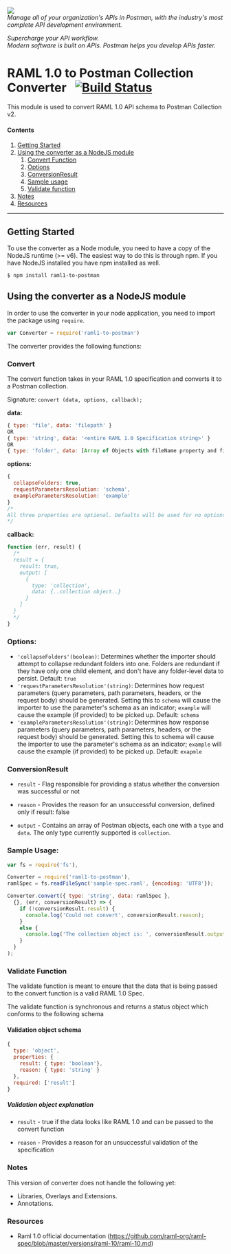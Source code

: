 <a href="https://www.getpostman.com/"><img src="https://assets.getpostman.com/common-share/postman-logo-horizontal-320x132.png" /></a><br />
_Manage all of your organization's APIs in Postman, with the industry's most complete API development environment._

*Supercharge your API workflow.*  
*Modern software is built on APIs. Postman helps you develop APIs faster.*

# RAML 1.0 to Postman Collection Converter &nbsp; [![Build Status](https://travis-ci.com/postmanlabs/postman-code-generators.svg?branch=master)](https://travis-ci.com/postmanlabs/code-generators)

This module is used to convert RAML 1.0 API schema to Postman Collection v2.

#### Contents 

1. [Getting Started](#getting-started)
2. [Using the converter as a NodeJS module](#using-the-converter-as-a-nodejs-module)
    1. [Convert Function](#convert)
    2. [Options](#options)
    3. [ConversionResult](#conversionresult)
    4. [Sample usage](#sample-usage)
    5. [Validate function](#validate-function)
3. [Notes](#notes)
4. [Resources](#resources)

---

## Getting Started

To use the converter as a Node module, you need to have a copy of the NodeJS runtime (>= v6). The easiest way to do this is through npm. If you have NodeJS installed you have npm installed as well.

```terminal
$ npm install raml1-to-postman
```

## Using the converter as a NodeJS module

In order to use the converter in your node application, you need to import the package using `require`.

```javascript
var Converter = require('raml1-to-postman')
```

The converter provides the following functions:

### Convert

The convert function takes in your RAML 1.0 specification and converts it to a Postman collection.

Signature: `convert (data, options, callback);`

**data:**

```javascript
{ type: 'file', data: 'filepath' }
OR
{ type: 'string', data: '<entire RAML 1.0 Specification string>' }
OR
{ type: 'folder', data: [Array of Objects with fileName property and file-path as it's value] }
```

**options:**
```javascript
{
  collapseFolders: true,
  requestParametersResolution: 'schema',
  exampleParametersResolution: 'example'
}
/*
All three properties are optional. Defaults will be used for no options provided. Check the options section below for possible values for each option..
*/
```

**callback:**
```javascript
function (err, result) {
  /*
  result = {
    result: true,
    output: [
      {
        type: 'collection',
        data: {..collection object..}
      }
    ]
  }
  */
}
```

### Options:
* `'collapseFolders'(boolean)`:  Determines whether the importer should attempt to collapse redundant folders into one. Folders are redundant if they have only one child element, and don't have any folder-level data to persist. Default: `true`
* `'requestParametersResolution'(string)`: Determines how request parameters (query parameters, path parameters, headers, or the request body) should be generated. Setting this to `schema` will cause the importer to use the parameter's schema as an indicator; `example` will cause the example (if provided) to be picked up. Default: `schema`
* `'exampleParametersResolution'(string)`: Determines how response parameters (query parameters, path parameters, headers, or the request body) should be generated. Setting this to schema will cause the importer to use the parameter's schema as an indicator; `example` will cause the example (if provided) to be picked up. Default: `exapmle`


### ConversionResult

- `result` - Flag responsible for providing a status whether the conversion was successful or not 

- `reason` - Provides the reason for an unsuccessful conversion, defined only if result: false

- `output` - Contains an array of Postman objects, each one with a `type` and `data`. The only type currently supported is `collection`.



### Sample Usage:
```javascript
var fs = require('fs'),

Converter = require('raml1-to-postman'),
ramlSpec = fs.readFileSync('sample-spec.raml', {encoding: 'UTF8'});

Converter.convert({ type: 'string', data: ramlSpec },
  {}, (err, conversionResult) => {
    if (!conversionResult.result) {
      console.log('Could not convert', conversionResult.reason);
    }
    else {
      console.log('The collection object is: ', conversionResult.output[0].data);
    }
  }
);
```

### Validate Function

The validate function is meant to ensure that the data that is being passed to the convert function is a valid RAML 1.0 Spec.

The validate function is synchronous and returns a status object which conforms to the following schema

#### Validation object schema

```javascript
{
  type: 'object',
  properties: {
    result: { type: 'boolean'},
    reason: { type: 'string' }
  },
  required: ['result']
}
```

##### Validation object explanation
- `result` - true if the data looks like RAML 1.0 and can be passed to the convert function

- `reason` - Provides a reason for an unsuccessful validation of the specification

### Notes

This version of converter does not handle the following yet:

* Libraries, Overlays and Extensions.
* Annotations.

### Resources

* Raml 1.0 official documentation (https://github.com/raml-org/raml-spec/blob/master/versions/raml-10/raml-10.md)
